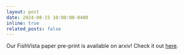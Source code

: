 ```yaml
---
layout: post
date: 2024-08-15 10:00:00-0400
inline: true
related_posts: false
---
```


Our FishVista paper pre-print is available on arxiv! Check it out [here](https://arxiv.org/abs/2407.08027).

